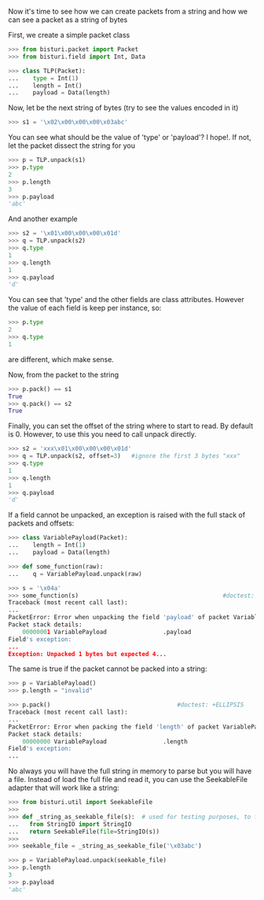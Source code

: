Now it's time to see how we can create packets from a string and how we can see a packet 
as a string of bytes

First, we create a simple packet class

```python
>>> from bisturi.packet import Packet
>>> from bisturi.field import Int, Data

>>> class TLP(Packet):
...    type = Int(1)
...    length = Int()
...    payload = Data(length)

```

Now, let be the next string of bytes (try to see the values encoded in it)

```python
>>> s1 = '\x02\x00\x00\x00\x03abc'

```

You can see what should be the value of 'type' or 'payload'? 
I hope!. If not, let the packet dissect the string for you

```python
>>> p = TLP.unpack(s1)
>>> p.type
2
>>> p.length
3
>>> p.payload
'abc'

```

And another example

```python
>>> s2 = '\x01\x00\x00\x00\x01d'
>>> q = TLP.unpack(s2)
>>> q.type
1
>>> q.length
1
>>> q.payload
'd'

```

You can see that 'type' and the other fields are class attributes. However the value
of each field is keep per instance, so:

```python
>>> p.type
2
>>> q.type
1

```

are different, which make sense.

Now, from the packet to the string

```python
>>> p.pack() == s1
True
>>> q.pack() == s2
True

```

Finally, you can set the offset of the string where to start to read. By default is 0.
However, to use this you need to call unpack directly.

```python
>>> s2 = 'xxx\x01\x00\x00\x00\x01d'
>>> q = TLP.unpack(s2, offset=3)   #ignore the first 3 bytes "xxx"
>>> q.type
1
>>> q.length
1
>>> q.payload
'd'

```

If a field cannot be unpacked, an exception is raised with the full stack of packets and offsets:

```python
>>> class VariablePayload(Packet):
...    length = Int(1)
...    payload = Data(length)

>>> def some_function(raw):
...    q = VariablePayload.unpack(raw)

>>> s = '\x04a'
>>> some_function(s)                                         #doctest: +ELLIPSIS
Traceback (most recent call last):
...
PacketError: Error when unpacking the field 'payload' of packet VariablePayload at 00000001: Unpacked 1 bytes but expected 4
Packet stack details: 
    00000001 VariablePayload                .payload
Field's exception:
...
Exception: Unpacked 1 bytes but expected 4...

```

The same is true if the packet cannot be packed into a string:

```python
>>> p = VariablePayload()
>>> p.length = "invalid"

>>> p.pack()                                    #doctest: +ELLIPSIS
Traceback (most recent call last):
...
PacketError: Error when packing the field 'length' of packet VariablePayload at 00000000: cannot convert argument to integer
Packet stack details: 
    00000000 VariablePayload                .length
Field's exception:
...

```

No always you will have the full string in memory to parse but you will have a file.
Instead of load the full file and read it, you can use the SeekableFile adapter that will
work like a string:

```python
>>> from bisturi.util import SeekableFile
>>>
>>> def _string_as_seekable_file(s):  # used for testing purposes, to fake a real file
...   from StringIO import StringIO
...   return SeekableFile(file=StringIO(s))
>>>
>>> seekable_file = _string_as_seekable_file('\x03abc')

>>> p = VariablePayload.unpack(seekable_file)
>>> p.length
3
>>> p.payload
'abc'

```


